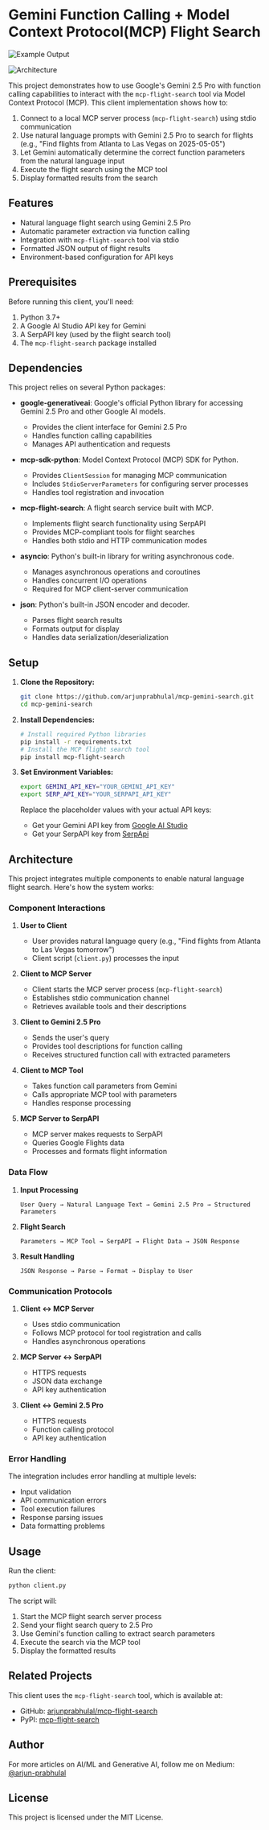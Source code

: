 # Gemini Function Calling + Model Context Protocol(MCP) Flight Search

![Example Output](Images/mcp-gemini-search-demo.gif)

![Architecture](Images/mcp-gemini-architecture-final.png)

This project demonstrates how to use Google's Gemini 2.5 Pro with function calling capabilities to interact with the `mcp-flight-search` tool via Model Context Protocol (MCP). This client implementation shows how to:

1.  Connect to a local MCP server process (`mcp-flight-search`) using stdio communication
2.  Use natural language prompts with Gemini 2.5 Pro to search for flights (e.g., "Find flights from Atlanta to Las Vegas on 2025-05-05")
3.  Let Gemini automatically determine the correct function parameters from the natural language input
4.  Execute the flight search using the MCP tool
5.  Display formatted results from the search

## Features

*   Natural language flight search using Gemini 2.5 Pro
*   Automatic parameter extraction via function calling
*   Integration with `mcp-flight-search` tool via stdio
*   Formatted JSON output of flight results
*   Environment-based configuration for API keys

## Prerequisites

Before running this client, you'll need:

1.  Python 3.7+
2.  A Google AI Studio API key for Gemini 
3.  A SerpAPI key (used by the flight search tool)
4.  The `mcp-flight-search` package installed

## Dependencies

This project relies on several Python packages:

*   **google-generativeai**: Google's official Python library for accessing Gemini 2.5 Pro and other Google AI models.
    - Provides the client interface for Gemini 2.5 Pro
    - Handles function calling capabilities
    - Manages API authentication and requests

*   **mcp-sdk-python**: Model Context Protocol (MCP) SDK for Python.
    - Provides `ClientSession` for managing MCP communication
    - Includes `StdioServerParameters` for configuring server processes
    - Handles tool registration and invocation

*   **mcp-flight-search**: A flight search service built with MCP.
    - Implements flight search functionality using SerpAPI
    - Provides MCP-compliant tools for flight searches
    - Handles both stdio and HTTP communication modes

*   **asyncio**: Python's built-in library for writing asynchronous code.
    - Manages asynchronous operations and coroutines
    - Handles concurrent I/O operations
    - Required for MCP client-server communication

*   **json**: Python's built-in JSON encoder and decoder.
    - Parses flight search results
    - Formats output for display
    - Handles data serialization/deserialization

## Setup

1.  **Clone the Repository:**
    ```bash
    git clone https://github.com/arjunprabhulal/mcp-gemini-search.git
    cd mcp-gemini-search
    ```

2.  **Install Dependencies:**
    ```bash
    # Install required Python libraries
    pip install -r requirements.txt
    # Install the MCP flight search tool
    pip install mcp-flight-search
    ```

3.  **Set Environment Variables:**
    ```bash
    export GEMINI_API_KEY="YOUR_GEMINI_API_KEY"
    export SERP_API_KEY="YOUR_SERPAPI_API_KEY"
    ```
    Replace the placeholder values with your actual API keys:
    *   Get your Gemini API key from [Google AI Studio](https://aistudio.google.com/app/apikey)
    *   Get your SerpAPI key from [SerpApi](https://serpapi.com/manage-api-key)

## Architecture

This project integrates multiple components to enable natural language flight search. Here's how the system works:

### Component Interactions

1. **User to Client**
   - User provides natural language query (e.g., "Find flights from Atlanta to Las Vegas tomorrow")
   - Client script (`client.py`) processes the input

2. **Client to MCP Server**
   - Client starts the MCP server process (`mcp-flight-search`)
   - Establishes stdio communication channel
   - Retrieves available tools and their descriptions

3. **Client to Gemini 2.5 Pro**
   - Sends the user's query
   - Provides tool descriptions for function calling
   - Receives structured function call with extracted parameters

4. **Client to MCP Tool**
   - Takes function call parameters from Gemini
   - Calls appropriate MCP tool with parameters
   - Handles response processing

5. **MCP Server to SerpAPI**
   - MCP server makes requests to SerpAPI
   - Queries Google Flights data
   - Processes and formats flight information

### Data Flow

1. **Input Processing**
   ```
   User Query → Natural Language Text → Gemini 2.5 Pro → Structured Parameters
   ```

2. **Flight Search**
   ```
   Parameters → MCP Tool → SerpAPI → Flight Data → JSON Response
   ```

3. **Result Handling**
   ```
   JSON Response → Parse → Format → Display to User
   ```

### Communication Protocols

1. **Client ↔ MCP Server**
   - Uses stdio communication
   - Follows MCP protocol for tool registration and calls
   - Handles asynchronous operations

2. **MCP Server ↔ SerpAPI**
   - HTTPS requests
   - JSON data exchange
   - API key authentication

3. **Client ↔ Gemini 2.5 Pro**
   - HTTPS requests
   - Function calling protocol
   - API key authentication

### Error Handling

The integration includes error handling at multiple levels:
- Input validation
- API communication errors
- Tool execution failures
- Response parsing issues
- Data formatting problems

## Usage

Run the client:
```bash
python client.py
```

The script will:
1.  Start the MCP flight search server process
2.  Send your flight search query to 2.5 Pro
3.  Use Gemini's function calling to extract search parameters
4.  Execute the search via the MCP tool
5.  Display the formatted results


## Related Projects

This client uses the `mcp-flight-search` tool, which is available at:
*   GitHub: [arjunprabhulal/mcp-flight-search](https://github.com/arjunprabhulal/mcp-flight-search)
*   PyPI: [mcp-flight-search](https://pypi.org/project/mcp-flight-search/)

## Author

For more articles on AI/ML and Generative AI, follow me on Medium: [@arjun-prabhulal](https://medium.com/@arjun-prabhulal)

## License

This project is licensed under the MIT License. 